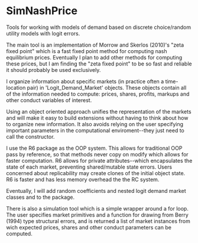 # SimNashPrice

Tools for working with models of demand based on discrete choice/random utility models with logit errors.  

The main tool is an implementation of Morrow and Skerlos (2010)'s "zeta fixed point" which is a fast fixed point method for computing nash equilibrium prices. Eventually I plan to add other methods for computing these prices, but I am finding the "zeta fixed point" to be so fast and reliable it should probably be used exclusively.  

I organize information about specific markets (in practice often a time-location pair) in 'Logit_Demand_Market' objects.  These objects contain all of the information needed to compute: prices, shares, profits, markups and other conduct variables of interest. 

Using an object oriented approach unifies the representation of the markets and will make it easy to build extensions without having to think about how to organize new information.  It also avoids relying on the user specifying important parameters in the computational enviroment--they just need to call the constructor. 

I use the R6 package as the OOP system. This allows for traditional OOP pass by reference, so that methods never copy on modify which allows for faster computation.  R6 allows for private attributes--which encapsulates the state of each market, preventing shared/mutable state errors. Users concerned about replicability may create clones of the initial object state. R6 is faster and has less memory overhead the the RC system.

Eventually, I will add random coefficients and nested logit demand market classes and to the package.

There is also a simulation tool which is a simple wrapper around a for loop. The user specifies market primitives and a function for drawing from Berry (1994) type structural errors, and is returned a list of market instances from wich expected prices, shares and other conduct parameters can be computed.   

	
